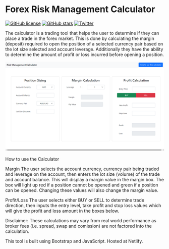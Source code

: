 # Forex Risk Management Calculator

[![GitHub license](https://img.shields.io/github/license/wilby-mj/Forex-Calculator)](https://github.com/wilby-mj/Forex-Calculator/blob/master/LICENSE)   [![GitHub stars](https://img.shields.io/github/stars/wilby-mj/Forex-Calculator)](https://github.com/wilby-mj/Forex-Calculator/stargazers)   [![Twitter](https://img.shields.io/twitter/url?label=Tell%20a%20Friend&logo=Twitter&url=https%3A%2F%2Fgithub.com%2Fwilby-mj%2FForex-Calculator)](https://twitter.com/intent/tweet?text=Wow:&url=https%3A%2F%2Fgithub.com%2Fwilby-mj%2FForex-Calculator)

The calculator is a trading tool that helps the user to determine if they can place a trade in the forex market. This is done by calculating the margin (deposit) required to open the position of a selected currency pair based on the lot size selected and account leverage. Additionally they have the ability to determine the amount of profit or loss incurred before opening a position.

<img src="other files/risk-management-calculator.png">

How to use the Calculator

Margin
The user selects the account currency, currency pair being traded and leverage on the account, then enters the lot size (volume) of the trade and account balance. This will display a margin value in the margin box. The box will light up red if a position cannot be opened and green if a position can be opened.
Changing these values will also change the margin value.

Profit/Loss
The user selects either BUY or SELL to determine trade direction, then inputs the entry level, take profit and stop loss values which will give the profit and loss amount in the boxes below.


Disclaimer: These calculations may vary from real world performance as broker fees (i.e. spread, swap and comission) are not factored into the calculation.

This tool is built using Bootstrap and JavaScript. Hosted at Netlify.
